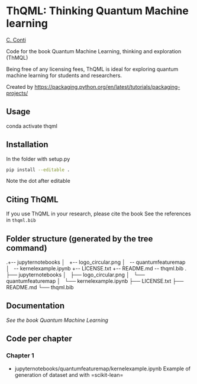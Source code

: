 ThQML: Thinking Quantum Machine learning
========================================

[C. Conti](https://github.com/nonlinearxwaves)

Code for the book Quantum Machine Learning, thinking and exploration (ThMQL)

Being free of any licensing fees, ThQML is ideal for exploring quantum machine learning for students and researchers.

Created by https://packaging.python.org/en/latest/tutorials/packaging-projects/

Usage 
-----
conda activate thqml


Installation
------------
In the folder with setup.py
```bash
pip install --editable .
```
Note the dot after editable

Citing ThQML 
------------
If you use ThQML in your research, please cite the book
See the references in `thqml.bib`

Folder structure (generated by the tree command)
------------------------------------------------
.+-- jupyternotebooks
│   +-- logo_circular.png
│   \-- quantumfeaturemap
│       \-- kernelexample.ipynb
+-- LICENSE.txt
+-- README.md
\-- thqml.bib
.
├── jupyternotebooks
│   ├── logo_circular.png
│   └── quantumfeaturemap
│       └── kernelexample.ipynb
├── LICENSE.txt
├── README.md
└── thqml.bib

Documentation
-------------

*See the book Quantum Machine Learning*

Code per chapter
----------------

### Chapter 1
- jupyternotebooks/quantumfeaturemap/kernelexample.ipynb
  Example of generation of dataset and with =scikit-lean=
